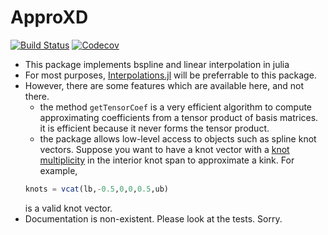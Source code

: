 # ApproXD

[![Build Status](https://travis-ci.com/floswald/ApproXD.jl.svg?branch=master)](https://travis-ci.com/floswald/ApproXD.jl)
[![Codecov](https://codecov.io/gh/floswald/ApproXD.jl/branch/master/graph/badge.svg)](https://codecov.io/gh/floswald/ApproXD.jl)


* This package implements bspline and linear interpolation in julia
* For most purposes, [Interpolations.jl](https://github.com/JuliaMath/Interpolations.jl) will be preferrable to this package.
* However, there are some features which are available here, and not there.
    - the method `getTensorCoef` is a very efficient algorithm to compute approximating coefficients from a tensor product of basis matrices. it is efficient because it never forms the tensor product.
    - the package allows low-level access to objects such as spline knot vectors. Suppose you want to have a knot vector with a [knot multiplicity](https://pages.mtu.edu/~shene/COURSES/cs3621/NOTES/spline/B-spline/bspline-mod-knot.html) in the interior knot span to approximate a kink. For example,
    ```julia
    knots = vcat(lb,-0.5,0,0,0.5,ub)
    ```
    is a valid knot vector.
* Documentation is non-existent. Please look at the tests. Sorry.

